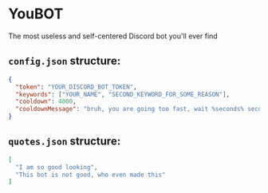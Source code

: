 # YouBOT
The most useless and self-centered Discord bot you'll ever find

## `config.json` structure:
```JSON
{
  "token": "YOUR_DISCORD_BOT_TOKEN",
  "keywords": ["YOUR_NAME", "SECOND_KEYWORD_FOR_SOME_REASON"],
  "cooldown": 4000,
  "cooldownMessage": "bruh, you are going too fast, wait %seconds% seconds"
}
```

## `quotes.json` structure:
```JSON
[
  "I am so good looking",
  "This bot is not good, who even made this"
]
```
